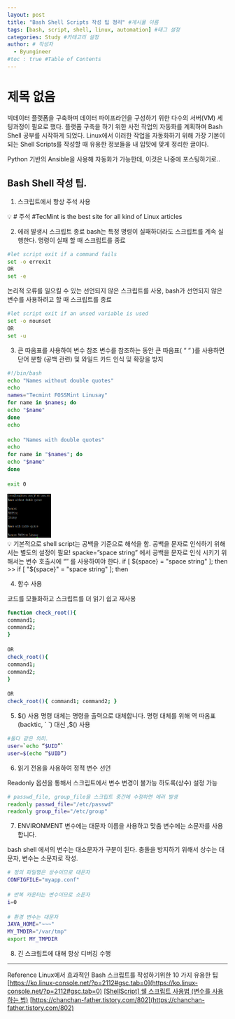 ```yaml
---
layout: post
title: "Bash Shell Scripts 작성 팁 정리" #게시물 이름
tags: [bash, script, shell, linux, automation] #태그 설정
categories: Study #카테고리 설정
author: # 작성자
  - Byungineer
#toc : true #Table of Contents
---
```

# 제목 없음

빅데이터 플랫폼을 구축하며 데이터 파이프라인을 구성하기 위한 다수의 서버(VM) 세팅과정이 필요로 했다. 플랫폼 구축을 하기 위한 사전 작업의 자동화를 계획하며 Bash Shell 공부를 시작하게 되었다. Linux에서 이러한 작업을 자동화하기 위해 가장 기본이 되는 Shell Scripts를 작성할 때 유용한 정보들을 내 입맛에 맞게 정리한 글이다.

Python 기반의 Ansible을 사용해 자동화가 가능한데, 이것은 나중에 포스팅하기로..

## Bash Shell 작성 팁.

1. 스크립트에서 항상 주석 사용

<aside>
💡 # 주석
#TecMint is the best site for all kind of Linux articles

</aside>

2. 에러 발생시 스크립트 종료
bash는 특정 명령이 실패하더라도 스크립트를 계속 실행한다.
명령이 실패 할 때 스크립트를 종료

```bash
#let script exit if a command fails
set -o errexit
OR
set -e
```
논리적 오류를 일으킬 수 있는 선언되지 않은 스크립트를 사용, bash가 선언되지 않은 변수를 사용하려고 할 때 스크립트를 종료
```bash
#let script exit if an unsed variable is used
set -o nounset
OR
set -u
```

3. 큰 따옴표를 사용하여 변수 참조
변수를 참조하는 동안 큰 따옴표( “ “ )를 사용하면 단어 분할 (공백 관련) 및 와일드 카드 인식 및 확장을 방지

```bash
#!/bin/bash
echo "Names without double quotes"
echo
names="Tecmint FOSSMint Linusay"
for name in $names; do
echo "$name"
done
echo

echo "Names with double quotes"
echo
for name in "$names"; do
echo "$name"
done

exit 0
```
<img src="/image/shell_image.png" alt="bash shell script" style="height: 100px; width:100px;"/>


<aside>
💡 기본적으로 shell script는 공백을 기준으로 해석을 함. 공백을 문자로 인식하기 위해서는 별도의 설정이 필요!
spacke=”space string” 에서 공백을 문자로 인식 시키기 위해서는 변수 호출시에 “” 를 사용하여야 한다.
if [ ${space} = "space string" ]; then        >>        if [ "${space}" = "space string" ]; then

</aside>

4. 함수 사용

코드를 모듈화하고 스크립트를 더 읽기 쉽고 재사용

```bash
function check_root(){
command1;
command2;
}

OR
check_root(){
command1;
command2;
}

OR
check_root(){ command1; command2; }
```

5. $() 사용
명령 대체는 명령을 출력으로 대체합니다. 명령 대체를 위해 역 따옴표(backtic, ` `) 대신 ,$() 사용

```bash
#둘다 같은 의미.
user=`echo “$UID”`
user=$(echo “$UID”)
```

6. 읽기 전용을 사용하여 정적 변수 선언

Readonly 옵션을  통해서 스크립트에서 변수 변경이 불가능 하도록(상수) 설정 가능

```bash
# passwd_file, group_file을 스크립트 중간에 수정하면 에러 발생
readonly passwd_file="/etc/passwd"
readonly group_file="/etc/group"
```

7. ENVIRONMENT 변수에는 대문자 이름을 사용하고 맞춤 변수에는 소문자를 사용합니다.

bash shell 에서의 변수는 대소문자가 구분이 된다. 충돌을 방지하기 위해서 상수는 대문자, 변수는 소문자로 작성.

```bash
# 정의 파일명은 상수이므로 대문자
CONFIGFILE="myapp.conf"

# 반복 카운터는 변수이므로 소문자
i=0

# 환경 변수는 대문자
JAVA_HOME="~~~"
MY_TMDIR="/var/tmp"
export MY_TMPDIR
```

8. 긴 스크립트에 대해 항상 디버깅 수행

---

Reference
Linux에서 효과적인 Bash 스크립트를 작성하기위한 10 가지 유용한 팁
[https://ko.linux-console.net/?p=2112#gsc.tab=0](https://ko.linux-console.net/?p=2112#gsc.tab=0)
[[ShellScript] 쉘 스크립트 사용법 (변수를 사용하는 법)](https://shlee1990.tistory.com/917)
[https://chanchan-father.tistory.com/802](https://chanchan-father.tistory.com/802)